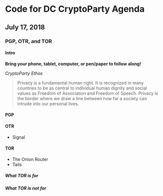 # Code for DC CryptoParty Agenda
## July 17, 2018
### PGP, OTR, and TOR

#### Intro
**Bring your phone, tablet, computer, or pen/paper to follow along!**

_CryptoParty Ethos_
> Privacy is a fundamental human right. It is recognized in many countries to be as central to individual human dignity and social values as Freedom of Association and Freedom of Speech. Privacy is the border where we draw a line between how far a society can intrude into our personal lives.

#### PGP

#### OTR
- Signal

#### TOR
- The Onion Router
- Tails

##### What TOR is for

##### What TOR is _not_ for
